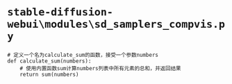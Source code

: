 # `stable-diffusion-webui\modules\sd_samplers_compvis.py`

```
# 定义一个名为calculate_sum的函数，接受一个参数numbers
def calculate_sum(numbers):
    # 使用内置函数sum计算numbers列表中所有元素的总和，并返回结果
    return sum(numbers)
```